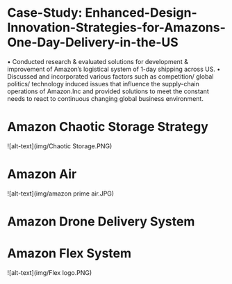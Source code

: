 # Case-Study: Enhanced-Design-Innovation-Strategies-for-Amazons-One-Day-Delivery-in-the-US
• Conducted research &amp; evaluated solutions for development &amp; improvement of Amazon’s logistical system of 1-day shipping across US. 
• Discussed and incorporated various factors such as competition/ global politics/ technology induced issues that influence the supply-chain operations of Amazon.Inc 
  and provided solutions to meet the constant needs to react to continuous changing global business environment.
  
 # Amazon Chaotic Storage Strategy
 ![alt-text](img/Chaotic Storage.PNG)
 
 # Amazon Air
 ![alt-text](img/amazon prime air.JPG)
 
 # Amazon Drone Delivery System


 # Amazon Flex System
 ![alt-text](img/Flex logo.PNG)

